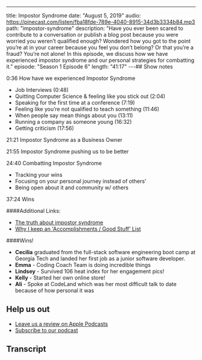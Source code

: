 ---
title: Impostor Syndrome
date: "August 5, 2019"
audio: https://pinecast.com/listen/fba18fde-789e-4040-8915-34d3b3334b84.mp3
path: "impostor-syndrome"
description: "Have you ever been scared to contribute to a conversation or publish a blog post because you were worried you weren’t qualified enough? Wondered how you got to the point you’re at in your career because you feel you don’t belong? Or that you’re a fraud? You’re not alone! In this episode, we discuss how we have experienced impostor syndrome and our personal strategies for combatting it."
episode: "Season 1 Episode 6"
length: "41:17"
---## Show notes

0:36 How have we experienced Impostor Syndrome

- Job Interviews (0:48)
- Quitting Computer Science & feeling like you stick out (2:04)
- Speaking for the first time at a conference (7:19)
- Feeling like you’re not qualified to teach something (11:46)
- When people say mean things about you (13:11)
- Running a company as someone young (16:32)
- Getting criticism (17:56)

21:21 Impostor Syndrome as a Business Owner

21:55 Impostor Syndrome pushing us to be better

24:40 Combatting Impostor Syndrome

- Tracking your wins
- Focusing on your personal journey instead of others’
- Being open about it and community w/ others

37:24 Wins

####Additional Links:

- [The truth about impostor syndrome](https://dev.to/kelly/the-truth-about-impostor-syndrome-165h)
- [Why I keep an 'Accomplishments / Good Stuff' List](https://dev.to/seankilleen/why-i-keep-an-accomplishments--good-stuff-list-1fni)

####Wins!

- **Cecilia** graduated from the full-stack software engineering boot camp at Georgia Tech and landed her first job as a junior software developer.
- **Emma** - Coding Coach Team is doing incredible things
- **Lindsey** - Survived 106 heat index for her engagement pics!
- **Kelly** - Started her own online store!
- **Ali** - Spoke at CodeLand which was her most difficult talk to date because of how personal it was

## Help us out

- <a target="_blank" href="https://podcasts.apple.com/us/podcast/ladybug-podcast/id1469229625">Leave us a review on Apple Podcasts</a>
- <a target="_blank" href="https://link.chtbl.com/ladybugpodcast">Subscribe to our podcast</a>

## Transcript
